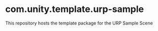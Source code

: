 # com.unity.template.urp-sample
This repository hosts the template package for the URP Sample Scene
